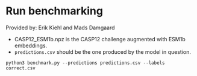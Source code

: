 # Run benchmarking

Provided by: Erik Kiehl and Mads Damgaard

- CASP12_ESM1b.npz is the CASP12 challenge augmented with ESM1b embeddings.
- `predictions.csv` should be the one produced by the model in question.

```
python3 benchmark.py --predictions predictions.csv --labels correct.csv
```

